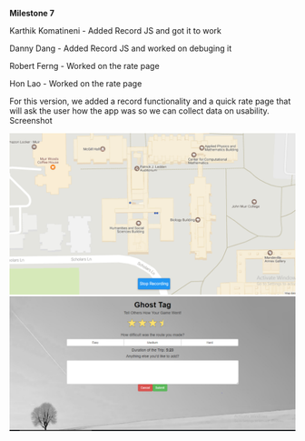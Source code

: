 **Milestone 7**

Karthik Komatineni - Added Record JS and got it to work


Danny Dang - Added Record JS and worked on debuging it

Robert Ferng - Worked on the rate page


Hon Lao - Worked on the rate page 

For this version, we added a record functionality and a quick rate page that will ask the user how the app was so we can collect data on usability.
Screenshot

![Core Functionality Screenshot](/images/record.PNG)
![Functionality Screenshot](/images/rating.PNG)
